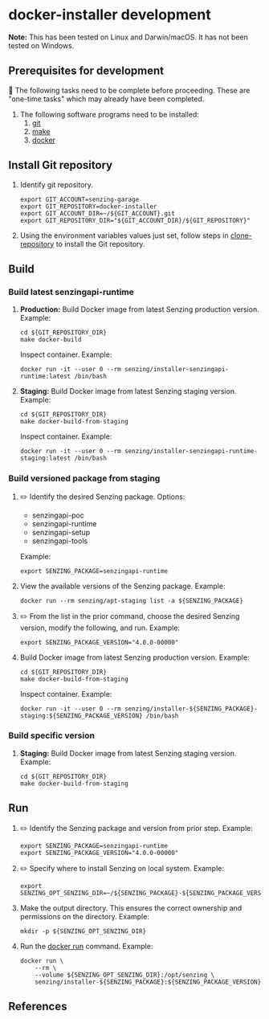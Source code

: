 # docker-installer development

**Note:** This has been tested on Linux and Darwin/macOS.
It has not been tested on Windows.

## Prerequisites for development

:thinking: The following tasks need to be complete before proceeding.
These are "one-time tasks" which may already have been completed.

1. The following software programs need to be installed:
    1. [git]
    1. [make]
    1. [docker]

## Install Git repository

1. Identify git repository.

    ```console
    export GIT_ACCOUNT=senzing-garage
    export GIT_REPOSITORY=docker-installer
    export GIT_ACCOUNT_DIR=~/${GIT_ACCOUNT}.git
    export GIT_REPOSITORY_DIR="${GIT_ACCOUNT_DIR}/${GIT_REPOSITORY}"

    ```

1. Using the environment variables values just set, follow
   steps in [clone-repository] to install the Git repository.

## Build

### Build latest senzingapi-runtime

1. **Production:** Build Docker image from latest Senzing production version.
   Example:

    ```console
    cd ${GIT_REPOSITORY_DIR}
    make docker-build

    ```

    Inspect container.
    Example:

    ```console
    docker run -it --user 0 --rm senzing/installer-senzingapi-runtime:latest /bin/bash

    ```

1. **Staging:** Build Docker image from latest Senzing staging version.
   Example:

    ```console
    cd ${GIT_REPOSITORY_DIR}
    make docker-build-from-staging

    ```

    Inspect container.
    Example:

    ```console
    docker run -it --user 0 --rm senzing/installer-senzingapi-runtime-staging:latest /bin/bash

    ```

### Build versioned package from staging

1. :pencil2: Identify the desired Senzing package.
   Options:
    - senzingapi-poc
    - senzingapi-runtime
    - senzingapi-setup
    - senzingapi-tools

   Example:

    ```console
    export SENZING_PACKAGE=senzingapi-runtime

    ```

1. View the available versions of the Senzing package.
   Example:

    ```console
    docker run --rm senzing/apt-staging list -a ${SENZING_PACKAGE}

    ```

1. :pencil2: From the list in the prior command, choose the desired Senzing version, modify the following, and run.
   Example:

    ```console
    export SENZING_PACKAGE_VERSION="4.0.0-00000"

    ```

1. Build Docker image from latest Senzing production version.
   Example:

    ```console
    cd ${GIT_REPOSITORY_DIR}
    make docker-build-from-staging

    ```

    Inspect container.
    Example:

    ```console
    docker run -it --user 0 --rm senzing/installer-${SENZING_PACKAGE}-staging:${SENZING_PACKAGE_VERSION} /bin/bash

    ```

### Build specific version

1. **Staging:** Build Docker image from latest Senzing staging version.
   Example:

    ```console
    cd ${GIT_REPOSITORY_DIR}
    make docker-build-from-staging

    ```

## Run

1. :pencil2: Identify the Senzing package and version from prior step.
   Example:

    ```console
    export SENZING_PACKAGE=senzingapi-runtime
    export SENZING_PACKAGE_VERSION="4.0.0-00000"

    ```

1. :pencil2: Specify where to install Senzing on local system.
   Example:

    ```console
    export SENZING_OPT_SENZING_DIR=~/${SENZING_PACKAGE}-${SENZING_PACKAGE_VERSION}

    ```

1. Make the output directory.
   This ensures the correct ownership and permissions on the directory.
   Example:

    ```console
    mkdir -p ${SENZING_OPT_SENZING_DIR}

    ```

1. Run the [docker run] command.
   Example:

    ```console
    docker run \
        --rm \
        --volume ${SENZING_OPT_SENZING_DIR}:/opt/senzing \
        senzing/installer-${SENZING_PACKAGE}:${SENZING_PACKAGE_VERSION}

    ```

## References

[clone-repository]: https://github.com/senzing-garage/knowledge-base/blob/main/HOWTO/clone-repository.md
[docker run]: https://docs.docker.com/engine/reference/commandline/run/
[docker]: https://github.com/senzing-garage/knowledge-base/blob/main/WHATIS/docker.md
[git]: https://github.com/senzing-garage/knowledge-base/blob/main/WHATIS/git.md
[make]: https://github.com/senzing-garage/knowledge-base/blob/main/WHATIS/make.md
